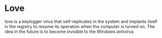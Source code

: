 # Love
  love is a keylogger virus that self-replicates in the system and implants itself in the registry to resume its operation when the computer is turned on. The idea in the future is to become invisible to the Windows antivirus
